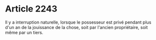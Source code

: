 # Article 2243

Il y a interruption naturelle, lorsque le possesseur est privé pendant plus d'un an de la jouissance de la chose, soit par l'ancien propriétaire, soit même par un tiers.
